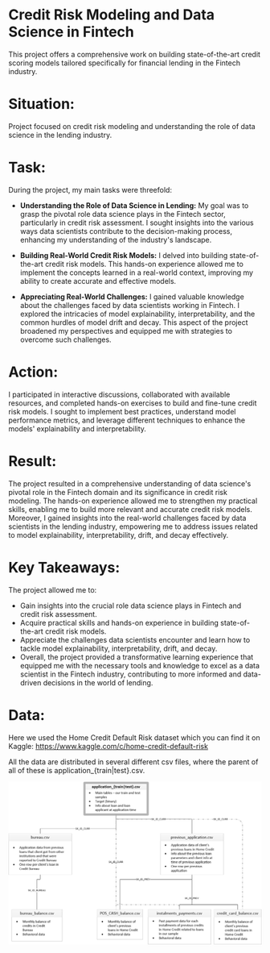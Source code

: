 # Credit Risk Modeling and Data Science in Fintech
This project offers a comprehensive work on building state-of-the-art credit scoring models tailored specifically for financial lending in the Fintech industry.

# Situation:
Project focused on credit risk modeling and understanding the role of data science in the lending industry.

# Task:
During the project, my main tasks were threefold:

- **Understanding the Role of Data Science in Lending:** My goal was to grasp the pivotal role data science plays in the Fintech sector, particularly in credit risk assessment. I sought insights into the various ways data scientists contribute to the decision-making process, enhancing my understanding of the industry's landscape.

- **Building Real-World Credit Risk Models:** I delved into building state-of-the-art credit risk models. This hands-on experience allowed me to implement the concepts learned in a real-world context, improving my ability to create accurate and effective models.

- **Appreciating Real-World Challenges:** I gained valuable knowledge about the challenges faced by data scientists working in Fintech. I explored the intricacies of model explainability, interpretability, and the common hurdles of model drift and decay. This aspect of the project broadened my perspectives and equipped me with strategies to overcome such challenges.

# Action:
I participated in interactive discussions, collaborated with available resources, and completed hands-on exercises to build and fine-tune credit risk models. I sought to implement best practices, understand model performance metrics, and leverage different techniques to enhance the models' explainability and interpretability.

# Result:
The project resulted in a comprehensive understanding of data science's pivotal role in the Fintech domain and its significance in credit risk modeling. The hands-on experience allowed me to strengthen my practical skills, enabling me to build more relevant and accurate credit risk models. Moreover, I gained insights into the real-world challenges faced by data scientists in the lending industry, empowering me to address issues related to model explainability, interpretability, drift, and decay effectively.

# Key Takeaways:
The project allowed me to:

- Gain insights into the crucial role data science plays in Fintech and credit risk assessment.
- Acquire practical skills and hands-on experience in building state-of-the-art credit risk models.
- Appreciate the challenges data scientists encounter and learn how to tackle model explainability, interpretability, drift, and decay.
- Overall, the project provided a transformative learning experience that equipped me with the necessary tools and knowledge to excel as a data scientist in the Fintech industry, contributing to more informed and data-driven decisions in the world of lending.

# Data:
Here we used the Home Credit Default Risk dataset which you can find it on Kaggle: https://www.kaggle.com/c/home-credit-default-risk

All the data are distributed in several different csv files, where the parent of all of these is application_{train|test}.csv.


![Data Image](data_diagram.png)
